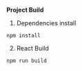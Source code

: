 **Project Build**

1. Dependencies install

```
npm install
```

2. React Build

```
npm run build
```